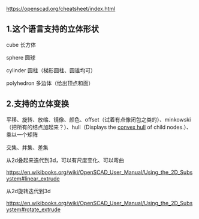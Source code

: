 https://openscad.org/cheatsheet/index.html

## 1.这个语言支持的立体形状

cube 长方体

sphere 圆球

cylinder 圆柱（梯形圆柱、圆锥均可）

polyhedron 多边体（给出顶点和面）

## 2.支持的立体变换

平移、旋转、放缩、镜像、颜色、offset（试着有点像闭包之类的）、minkowski（把所有的结点加起来？）、hull（Displays the [convex hull](https://www.cgal.org/Manual/latest/doc_html/cgal_manual/Convex_hull_2/Chapter_main.html) of child nodes.）、乘以一个矩阵

交集、并集、差集



从2d叠起来迭代到3d，可以有尺度变化、可以弯曲

https://en.wikibooks.org/wiki/OpenSCAD_User_Manual/Using_the_2D_Subsystem#linear_extrude

从2d旋转迭代到3d

https://en.wikibooks.org/wiki/OpenSCAD_User_Manual/Using_the_2D_Subsystem#rotate_extrude
